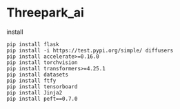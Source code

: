 # Threepark_ai

install


    pip install flask
    pip install -i https://test.pypi.org/simple/ diffusers
    pip install accelerate>=0.16.0
    pip install torchvision
    pip install transformers>=4.25.1
    pip install datasets
    pip install ftfy
    pip install tensorboard
    pip install Jinja2
    pip install peft==0.7.0